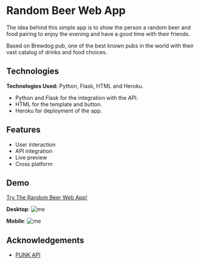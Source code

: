 
# Random Beer Web App

The idea behind this simple app is to show the person a random beer and food pairing to enjoy the evening and have a good time with their friends. 

Based on Brewdog pub, one of the best known pubs in the world with their vast catalog of drinks and food choices.
## Technologies

**Technologies Used:** Python, Flask, HTML and Heroku.

* Python and Flask for the integration with the API.
* HTML for the template and button.
* Heroku for deployment of the app.
## Features

- User interaction
- API integration
- Live preview
- Cross platform


## Demo
[Try The Random Beer Web App!](https://randombeerwebapp.herokuapp.com/)

**Desktop**:
![me](https://github.com/igorwsilveira/random_beer_web_app/appdemo1.gif) 

**Mobile**:
![me](https://github.com/igorwsilveira/random_beer_web_app/appdemo2.gif) 


## Acknowledgements

 - [PUNK API](https://punkapi.com/)

